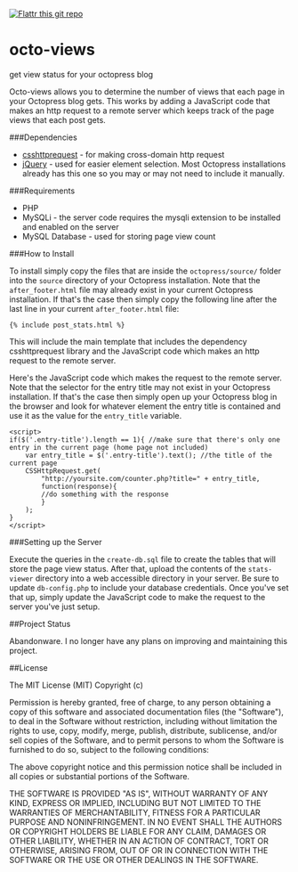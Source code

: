 [![Flattr this git repo](http://api.flattr.com/button/flattr-badge-large.png)](https://flattr.com/submit/auto?user_id=wernancheta&url=https://github.com/anchetaWern/octo-views&title=octo-views&language=php&tags=github&category=software)

octo-views
==========

get view status for your octopress blog

Octo-views allows you to determine the number of views that each page in your Octopress blog gets. 
This works by adding a JavaScript code that makes an http request to a remote server which keeps track of the page views that each post gets.


###Dependencies

- [csshttprequest](https://github.com/nbio/csshttprequest) - for making cross-domain http request
- [jQuery](http://jquery.com) - used for easier element selection. Most Octopress installations already has this one so you may or may not need to include it manually.


###Requirements

- PHP
- MySQLi - the server code requires the mysqli extension to be installed and enabled on the server
- MySQL Database - used for storing page view count


###How to Install

To install simply copy the files that are inside the `octopress/source/` folder into the `source` directory of your Octopress installation. Note that the `after_footer.html` file may already exist in your current Octopress installation. If that's the case then simply copy the following line after the last line in your current `after_footer.html` file:

```
{% include post_stats.html %}
```

This will include the main template that includes the dependency csshttprequest library and the JavaScript code which makes an http request to the remote server.

Here's the JavaScript code which makes the request to the remote server. Note that the selector for the entry title may not exist in your Octopress installation. If that's the case then simply open up your Octopress blog in the browser and look for whatever element the entry title is contained and use it as the value for the `entry_title` variable.

```
<script>
if($('.entry-title').length == 1){ //make sure that there's only one entry in the current page (home page not included)
	var entry_title = $('.entry-title').text(); //the title of the current page
	CSSHttpRequest.get(
	    "http://yoursite.com/counter.php?title=" + entry_title,
	    function(response){
	  	//do something with the response	
	    }
	);
}
</script>
```


###Setting up the Server

Execute the queries in the `create-db.sql` file to create the tables that will store the page view status.
After that, upload the contents of the `stats-viewer` directory into a web accessible directory in your server. Be sure to update `db-config.php` to include your database credentials. Once you've set that up, simply update the JavaScript code to make the request to the server you've just setup.


##Project Status

Abandonware. I no longer have any plans on improving and maintaining this project.


##License

The MIT License (MIT) Copyright (c)

Permission is hereby granted, free of charge, to any person obtaining a copy of this software and associated documentation files (the "Software"), to deal in the Software without restriction, including without limitation the rights to use, copy, modify, merge, publish, distribute, sublicense, and/or sell copies of the Software, and to permit persons to whom the Software is furnished to do so, subject to the following conditions:

The above copyright notice and this permission notice shall be included in all copies or substantial portions of the Software.

THE SOFTWARE IS PROVIDED "AS IS", WITHOUT WARRANTY OF ANY KIND, EXPRESS OR IMPLIED, INCLUDING BUT NOT LIMITED TO THE WARRANTIES OF MERCHANTABILITY, FITNESS FOR A PARTICULAR PURPOSE AND NONINFRINGEMENT. IN NO EVENT SHALL THE AUTHORS OR COPYRIGHT HOLDERS BE LIABLE FOR ANY CLAIM, DAMAGES OR OTHER LIABILITY, WHETHER IN AN ACTION OF CONTRACT, TORT OR OTHERWISE, ARISING FROM, OUT OF OR IN CONNECTION WITH THE SOFTWARE OR THE USE OR OTHER DEALINGS IN THE SOFTWARE.